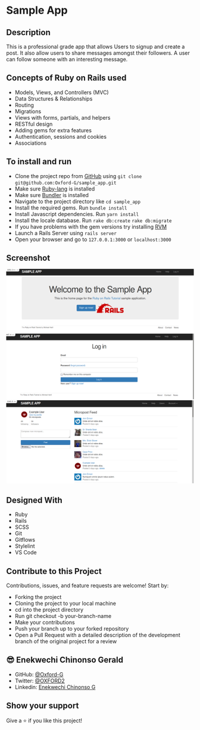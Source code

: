 # Sample App

## Description

This is a professional grade app that allows Users to signup and create a post. It also allow users to share messages amongst their followers. A user can follow someone with an interesting message.

## Concepts of Ruby on Rails used

- Models, Views, and Controllers (MVC)
- Data Structures & Relationships
- Routing
- Migrations
- Views with forms, partials, and helpers
- RESTful design
- Adding gems for extra features
- Authentication, sessions and cookies
- Associations

## To install and run

- Clone the project repo from [GitHub](https://github.com/Oxford-G/sample_app.git) using `git clone git@github.com:Oxford-G/sample_app.git`
- Make sure [Ruby-lang](https://www.ruby-lang.org/en/) is installed
- Make sure [Bundler](https://bundler.io/) is installed
- Navigate to the project directory like `cd sample_app`
- Install the required gems. Run `bundle install`
- Install Javascript dependencies. Run `yarn install`
- Install the locale database. Run `rake db:create` `rake db:migrate`
- If you have problems with the gem versions try installing [RVM](https://rvm.io/)
- Launch a Rails Server using `rails server`
- Open your browser and go to `127.0.0.1:3000` or `localhost:3000`


## Screenshot
![](./app/assets/images/sample_app_home.png)
![](./app/assets/images/sample_app_login.png)
![](./app/assets/images/sample_app_login_home.png)


## Designed With
- Ruby
- Rails
- SCSS
- Git
- Gitflows
- Stylelint
- VS Code

## Contribute to this Project

Contributions, issues, and feature requests are welcome! Start by:

  - Forking the project
  - Cloning the project to your local machine
  - cd into the project directory
  - Run git checkout -b your-branch-name
  - Make your contributions
  - Push your branch up to your forked repository
  - Open a Pull Request with a detailed description of the development branch of the original project for a review

## 😎 Enekwechi Chinonso Gerald

- GitHub: [@Oxford-G](https://github.com/Oxford-G)
- Twitter: [@OXFORD2](https://twitter.com/OXFOXD2)
- Linkedin: [Enekwechi Chinonso G](https://www.linkedin.com/in/chinonso-enekwechi)
## Show your support

Give a ⭐️ if you like this project!
